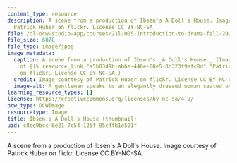 ```yaml
---
content_type: resource
description: A scene from a production of Ibsen's A Doll's House. Image courtesy of
  Patrick Huber on flickr. License CC BY-NC-SA.
file: /ol-ocw-studio-app/courses/21l-005-introduction-to-drama-fall-2016/c8ee9bcc0e217c54125f95c4fb1e591f_21l-005f16-th.jpg
file_size: 6078
file_type: image/jpeg
image_metadata:
  caption: A scene from a production of Ibsen's _A Doll's House._ (Image courtesy
    of {{% resource_link "a5b03d9b-ab6e-446e-88e5-8c323f9efc8d" "Patrick Huber" %}}
    on flickr. License CC BY-NC-SA.)
  credit: Image courtesy of Patrick Huber on flickr. License CC BY-NC-SA.
  image-alt: A gentleman speaks to an elegantly dressed woman seated on a chaise lounge.
learning_resource_types: []
license: https://creativecommons.org/licenses/by-nc-sa/4.0/
ocw_type: OCWImage
resourcetype: Image
title: Ibsen's A Doll's House (thumbnail)
uid: c8ee9bcc-0e21-7c54-125f-95c4fb1e591f
---
```

A scene from a production of Ibsen's A Doll's House. Image courtesy of Patrick Huber on flickr. License CC BY-NC-SA.